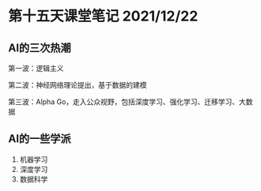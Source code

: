 # 第十五天课堂笔记 2021/12/22

## AI的三次热潮

第一波：逻辑主义

第二波：神经网络理论提出，基于数据的建模

第三波：Alpha Go，走入公众视野，包括深度学习、强化学习、迁移学习、大数据

## AI的一些学派

1. 机器学习
2. 深度学习
3. 数据科学
